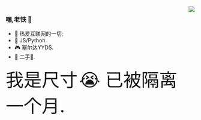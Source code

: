<img align="right" src="https://github-readme-stats.vercel.app/api?username=kongdf&theme=github_dark&show_icons=true">

### 嘿,老铁 👋

- :orange_book: 热爱互联网的一切;
- :hammer: JS/Python.
- :video_game: 塞尔达YYDS.
- :musical_note: 二手:rose:.

<!-- - :hammer: Creator of applications and frameworks
- :ram: Founder the ObjCCN
- :meat_on_bone: Meat lover -->
<font size=10>我是尺寸</font>
 <font size=7>:sob: 已被隔离一个月.</font>
<!-- <details> -->
<!-- <summary>待补充</summary> -->
<!-- <p > :sob: 已被隔离一个月.<p> -->
<!-- </details> -->
